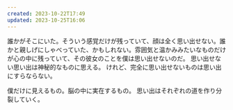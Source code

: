 ```yaml
---
created: 2023-10-22T17:49
updated: 2023-10-25T16:06
---
```


誰かがそこにいた。そういう感覚だけが残っていて、顔は全く思い出せない。誰かと親しげにしゃべっていた、かもしれない。雰囲気と温かみみたいなものだけが心の中に残っていて、その彼女のことを僕は思い出せないのだ。
思い出せない思い出は神秘的なものに思える。
けれど、完全に思い出せないものは思い出にすらならない。

僕だけに見えるもの。脳の中に実在するもの。
思い出はそれぞれの道を作り分裂していく。
